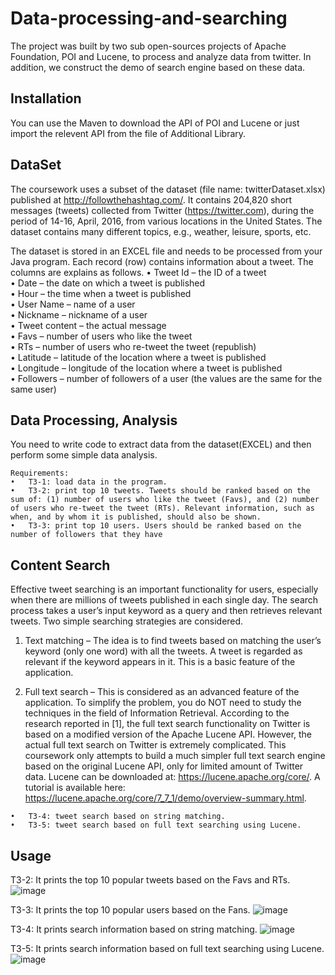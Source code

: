 # Data-processing-and-searching
The project was built by two sub open-sources projects of Apache Foundation, POI and Lucene, to process and analyze data from twitter. In addition, we construct the demo of search engine based on these data.

## Installation
You can use the Maven to download the API of POI and Lucene or just import the relevent API from the file of Additional Library.

## DataSet
The coursework uses a subset of the dataset (file name: twitterDataset.xlsx) published at http://followthehashtag.com/. It contains 204,820 short messages (tweets) collected from Twitter (https://twitter.com), during the period of 14-16, April, 2016, from various locations in the United States. The dataset contains many different topics, e.g., weather, leisure, sports, etc.

The dataset is stored in an EXCEL file and needs to be processed from your Java program. Each record (row) contains information about a tweet. The columns are explains as follows. 
•	Tweet Id – the ID of a tweet  
•	Date – the date on which a tweet is published  
•	Hour – the time when a tweet is published  
•	User Name – name of a user  
•	Nickname – nickname of a user  
•	Tweet content – the actual message  
•	Favs – number of users who like the tweet  
•	RTs – number of users who re-tweet the tweet (republish)  
•	Latitude – latitude of the location where a tweet is published  
•	Longitude – longitude of the location where a tweet is published  
•	Followers – number of followers of a user (the values are the same for the same user)  

## Data Processing, Analysis 
You need to write code to extract data from the dataset(EXCEL) and then perform some simple data analysis.
```
Requirements:
•	T3-1: load data in the program.
•	T3-2: print top 10 tweets. Tweets should be ranked based on the sum of: (1) number of users who like the tweet (Favs), and (2) number of users who re-tweet the tweet (RTs). Relevant information, such as when, and by whom it is published, should also be shown.
•	T3-3: print top 10 users. Users should be ranked based on the number of followers that they have
```
## Content Search
Effective tweet searching is an important functionality for users, especially when there are millions of tweets published in each single day. The search process takes a user’s input keyword as a query and then retrieves relevant tweets. Two simple searching strategies are considered.

1.	Text matching – The idea is to find tweets based on matching the user’s keyword (only one word) with all the tweets. A tweet is regarded as relevant if the keyword appears in it. This is a basic feature of the application.

2.	Full text search – This is considered as an advanced feature of the application. To simplify the problem, you do NOT need to study the techniques in the field of Information Retrieval. According to the research reported in [1], the full text search functionality on Twitter is based on a modified version of the Apache Lucene API. However, the actual full text search on Twitter is extremely complicated. This coursework only attempts to build a much simpler full text search engine based on the original Lucene API, only for limited amount of Twitter data. Lucene can be downloaded at: https://lucene.apache.org/core/. A tutorial is available here: https://lucene.apache.org/core/7_7_1/demo/overview-summary.html. 
```
•	T3-4: tweet search based on string matching.
•	T3-5: tweet search based on full text searching using Lucene.
```

## Usage
T3-2: It prints the top 10 popular tweets based on the Favs and RTs.
![image](https://media.giphy.com/media/l3sL4wNSk35zpIraSk/giphy.gif)

T3-3: It prints the top 10 popular users based on the Fans.
![image](https://media.giphy.com/media/gFJoPWsLzWtXIoN3V3/giphy.gif)

T3-4: It prints search information based on string matching.
![image](https://media.giphy.com/media/ggEngsaoMfoE00Z5qt/giphy.gif)

T3-5: It prints search information based on full text searching using Lucene.
![image](https://media.giphy.com/media/PhBjLu0eQIkjYZ2QbH/giphy.gif)


